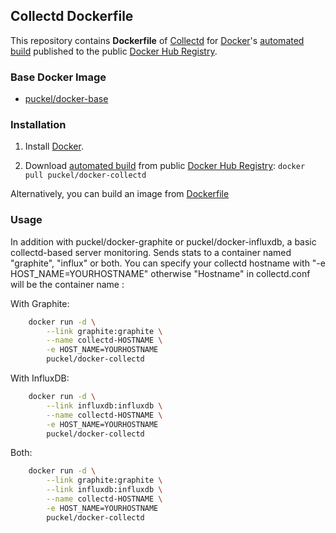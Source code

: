 ## Collectd Dockerfile


This repository contains **Dockerfile** of [Collectd](http://collectd.org/) for [Docker](https://www.docker.com/)'s [automated build](https://registry.hub.docker.com/u/puckel/docker-collectd/) published to the public [Docker Hub Registry](https://registry.hub.docker.com/).


### Base Docker Image

* [puckel/docker-base](https://registry.hub.docker.com/u/puckel/docker-base/)


### Installation

1. Install [Docker](https://www.docker.com/).

2. Download [automated build](https://registry.hub.docker.com/u/puckel/docker-collectd/) from public [Docker Hub Registry](https://registry.hub.docker.com/): `docker pull puckel/docker-collectd`

Alternatively, you can build an image from [Dockerfile](https://github.com/puckel/docker-collectd)

### Usage

In addition with puckel/docker-graphite or puckel/docker-influxdb, a basic collectd-based server monitoring. Sends stats to a container named "graphite", "influx" or both. You can specify your collectd hostname with "-e HOST_NAME=YOURHOSTNAME" otherwise "Hostname" in collectd.conf will be the container name :

With Graphite:
```bash
    docker run -d \
        --link graphite:graphite \
        --name collectd-HOSTNAME \
        -e HOST_NAME=YOURHOSTNAME
        puckel/docker-collectd
```

With InfluxDB:
```bash
    docker run -d \
        --link influxdb:influxdb \
        --name collectd-HOSTNAME \
        -e HOST_NAME=YOURHOSTNAME
        puckel/docker-collectd
```

Both:
```bash
    docker run -d \
        --link graphite:graphite \
        --link influxdb:influxdb \
        --name collectd-HOSTNAME \
        -e HOST_NAME=YOURHOSTNAME
        puckel/docker-collectd
```
